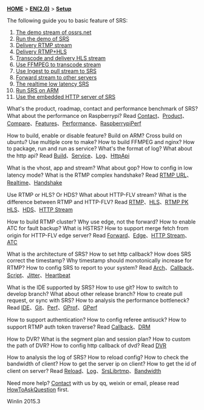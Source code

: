 [**HOME**](Home) > [**EN(2.0)**](v2_EN_Home) > [**Setup**](v2_EN_Setup)

The following guide you to basic feature of SRS:

1. [The demo stream of ossrs.net](v1_EN_LiveShow)
1. [Run the demo of SRS](v1_EN_SampleDemo)
1. [Delivery RTMP stream](v1_EN_SampleRTMP)
1. [Delivery RTMP+HLS](v1_EN_SampleHLS)
1. [Transcode and delivery HLS stream](v1_EN_SampleTranscode2HLS)
1. [Use FFMPEG to transcode stream](v1_EN_SampleFFMPEG)
1. [Use Ingest to pull stream to SRS](v1_EN_SampleIngest)
1. [Forward stream to other servers](v1_EN_SampleForward)
1. [The realtime low latency SRS](v2_EN_SampleRealtime)
1. [Run SRS on ARM](v1_EN_SampleARM)
1. [Use the embedded HTTP server of SRS](v2_EN_SampleHTTP)

What's the product, roadmap, contact and performance benchmark of SRS? What about the performance on Raspberrypi? Read [Contact](v1_EN_Contact)、[Product](v1_EN_Product)、[Compare](v2_EN_Compare)、[Features](v2_EN_Features)、[Performance](v1_EN_Performance)、[RaspberrypiPerf](v1_EN_RaspberryPi)

How to build, enable or disable feature? Build on ARM? Cross build on ubuntu? Use multiple core to make? How to build FFMPEG and nginx? How to package, run and run as service? What's the format of log? What about the http api? Read [Build](v2_EN_Build)、[Service](v1_EN_LinuxService)、[Log](v1_EN_SrsLog)、[HttpApi](v2_EN_HTTPApi)

What is the vhost, app and stream? What about gop? How to config in low latency mode? What is the RTMP complex handshake? Read [RTMP URL](v1_EN_RtmpUrlVhost)、[Realtime](v2_EN_LowLatency)、[Handshake](v1_EN_RTMPHandshake)

Use RTMP or HLS? Or HDS? What about HTTP-FLV stream? What is the difference between RTMP and HTTP-FLV? Read [RTMP](v1_EN_DeliveryRTMP)、[HLS](v2_EN_DeliveryHLS)、[RTMP PK HLS](v1_EN_RTMP.PK.HTTP)、[HDS](v2_EN_DeliveryHDS)、[HTTP Stream](v2_EN_DeliveryHttpStream)

How to build RTMP cluster? Why use edge, not the forward? How to enable ATC for fault backup? What is HSTRS? How to support merge fetch from origin for HTTP-FLV edge server? Read [Forward](v1_EN_Forward)、[Edge](v2_EN_Edge)、[HTTP Stream](v2_EN_DeliveryHttpStream)、[ATC](v1_EN_RTMP-ATC)

What is the architecture of SRS? How to set http callback? How does SRS correct the timestamp? Why timestamp should monotonically increase for RTMP? How to config SRS to report to your system? Read [Arch](v1_EN_Architecture)、[Callback](v2_EN_HTTPCallback)、[Script](v1_EN_ServerSideScript)、[Jitter](v2_EN_TimeJitter)、[Heartbeat](v1_EN_Heartbeat)

What is the IDE supported by SRS? How to use git? How to switch to develop branch? What about other release branch? How to create pull request, or sync with SRS? How to analysis the performance bottleneck? Read [IDE](v2_EN_IDE)、[Git](v1_EN_Git)、[Perf](v1_EN_Performance)、[GProf](v1_EN_GPROF)、[GPerf](v1_EN_GPERF)

How to support authentication? How to config referee antisuck? How to support RTMP auth token traverse? Read [Callback](v2_EN_HTTPCallback)、[DRM](v1_EN_DRM)

How to DVR? What is the segment plan and session plan? How to custom the path of DVR? How to config http callback of dvd? Read [DVR](v2_EN_DVR)

How to analysis the log of SRS? How to reload config? How to check the bandwidth of client? How to get the server ip on client? How to get the id of client on server? Read [Reload](v1_EN_Reload)、[Log](v1_EN_SrsLog)、[SrsLibrtmp](v2_EN_SrsLibrtmp)、[Bandwidth](v1_EN_BandwidthTestTool)

Need more help? [Contact](v1_EN_Contact) with us by qq, weixin or email, please read [HowToAskQuestion](v1_EN_HowToAskQuestion) first.

Winlin 2015.3

